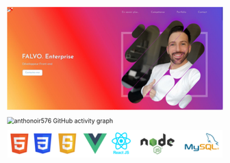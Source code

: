 <img src="https://github.com/Anthonoir576/Anthonoir576/blob/main/img/banner.JPG?raw=true" />

![anthonoir576 GitHub activity graph](https://activity-graph.herokuapp.com/graph?username=anthonoir576&theme=rogue&custom_title=FALVO%20ENTERPRISE%20'%20S)

<img src="https://github.com/Anthonoir576/Anthonoir576/blob/main/img/techno.png?raw=true" />

